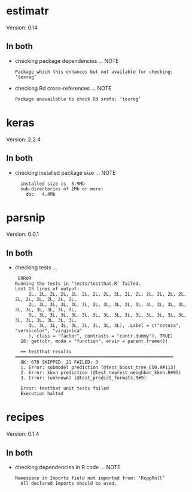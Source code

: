 # estimatr

Version: 0.14

## In both

*   checking package dependencies ... NOTE
    ```
    Package which this enhances but not available for checking: ‘texreg’
    ```

*   checking Rd cross-references ... NOTE
    ```
    Package unavailable to check Rd xrefs: ‘texreg’
    ```

# keras

Version: 2.2.4

## In both

*   checking installed package size ... NOTE
    ```
      installed size is  5.9Mb
      sub-directories of 1Mb or more:
        doc   4.4Mb
    ```

# parsnip

Version: 0.0.1

## In both

*   checking tests ...
    ```
     ERROR
    Running the tests in ‘tests/testthat.R’ failed.
    Last 13 lines of output:
         2L, 2L, 2L, 2L, 2L, 2L, 2L, 2L, 2L, 2L, 2L, 2L, 2L, 2L, 2L, 2L, 2L, 2L, 2L, 2L, 2L, 
         2L, 3L, 3L, 3L, 3L, 3L, 3L, 3L, 3L, 3L, 3L, 3L, 3L, 3L, 3L, 3L, 3L, 3L, 3L, 3L, 3L, 
         3L, 3L, 3L, 3L, 3L, 3L, 3L, 3L, 3L, 3L, 3L, 3L, 3L, 3L, 3L, 3L, 3L, 3L, 3L, 3L, 3L, 
         3L, 3L, 3L, 3L, 3L, 3L, 3L, 3L, 3L), .Label = c("setosa", "versicolor", "virginica"
         ), class = "factor", contrasts = "contr.dummy"), TRUE)
      18: get(ctr, mode = "function", envir = parent.frame())
      
      ══ testthat results  ═══════════════════════════════════════════════════════════
      OK: 678 SKIPPED: 21 FAILED: 3
      1. Error: submodel prediction (@test_boost_tree_C50.R#113) 
      2. Error: kknn prediction (@test_nearest_neighbor_kknn.R#95) 
      3. Error: (unknown) (@test_predict_formats.R#9) 
      
      Error: testthat unit tests failed
      Execution halted
    ```

# recipes

Version: 0.1.4

## In both

*   checking dependencies in R code ... NOTE
    ```
    Namespace in Imports field not imported from: ‘RcppRoll’
      All declared Imports should be used.
    ```


